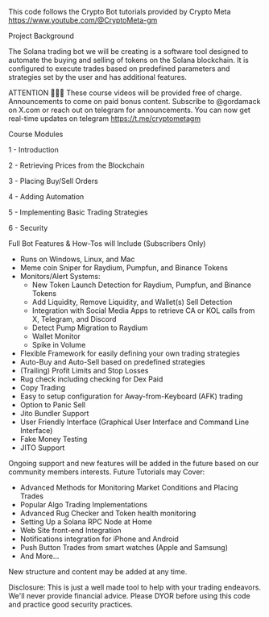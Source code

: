 This code follows the Crypto Bot tutorials provided by Crypto Meta https://www.youtube.com/@CryptoMeta-gm

Project Background

The Solana trading bot we will be creating is a software tool designed to automate the buying and selling of tokens on the Solana blockchain. It is configured to execute trades based on predefined parameters and strategies set by the user and has additional features.

ATTENTION 🚨🚨🚨
These course videos will be provided free of charge. Announcements to come on paid bonus content. Subscribe to @gordamack on X.com or reach out on telegram for announcements. You can now get real-time updates on telegram https://t.me/cryptometagm

Course Modules

1 - Introduction

2 - Retrieving Prices from the Blockchain

3 - Placing Buy/Sell Orders

4 - Adding Automation

5 - Implementing Basic Trading Strategies

6 - Security

Full Bot Features & How-Tos will Include (Subscribers Only)
- Runs on Windows, Linux, and Mac
- Meme coin Sniper for Raydium, Pumpfun, and Binance Tokens
- Monitors/Alert Systems:
  - New Token Launch Detection for Raydium, Pumpfun, and Binance Tokens
  - Add Liquidity, Remove Liquidity, and Wallet(s) Sell Detection
  - Integration with Social Media Apps to retrieve CA or KOL calls from X, Telegram, and Discord
  - Detect Pump Migration to Raydium
  - Wallet Monitor
  - Spike in Volume
- Flexible Framework for easily defining your own trading strategies
- Auto-Buy and Auto-Sell based on predefined strategies
- (Trailing) Profit Limits and Stop Losses
- Rug check including checking for Dex Paid
- Copy Trading
- Easy to setup configuration for Away-from-Keyboard (AFK) trading
- Option to Panic Sell 
- Jito Bundler Support
- User Friendly Interface (Graphical User Interface and Command Line Interface) 
- Fake Money Testing
- JITO Support

Ongoing support and new features will be added in the future based on our community members interests. Future Tutorials may Cover:
- Advanced Methods for Monitoring Market Conditions and Placing Trades
- Popular Algo Trading Implementations
- Advanced Rug Checker and Token health monitoring
- Setting Up a Solana RPC Node at Home
- Web Site front-end Integration
- Notifications integration for iPhone and Android
- Push Button Trades from smart watches (Apple and Samsung)
- And More... 

New structure and content may be added at any time.

Disclosure: This is just a well made tool to help with your trading endeavors. We'll never provide financial advice. Please DYOR before using this code and practice good security practices.

